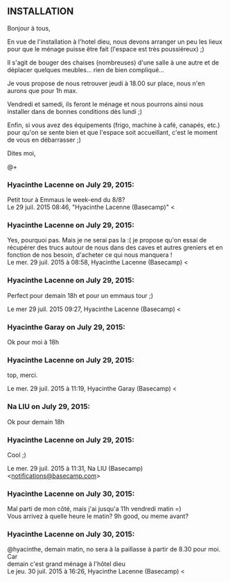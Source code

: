 ## INSTALLATION



Bonjour à tous,  
  
En vue de l'installation à l'hotel dieu, nous devons arranger un peu les lieux
pour que le ménage puisse être fait (l'espace est très poussiéreux) ;)  
  
Il s'agit de bouger des chaises (nombreuses) d'une salle à une autre et de
déplacer quelques meubles... rien de bien compliqué...  
  
Je vous propose de nous retrouver jeudi à 18.00 sur place, nous n'en aurons
que pour 1h max.  
  
Vendredi et samedi, ils feront le ménage et nous pourrons ainsi nous installer
dans de bonnes conditions dès lundi ;)  
  
Enfin, si vous avez des équipements (frigo, machine à café, canapés, etc.)
pour qu'on se sente bien et que l'espace soit accueillant, c'est le moment de
vous en débarrasser ;)  
  
Dites moi,  
  
@+



### **Hyacinthe Lacenne** on July 29, 2015:



Petit tour à Emmaus le week-end du 8/8?  
Le 29 juil. 2015 08:46, "Hyacinthe Lacenne (Basecamp)" &lt;



### **Hyacinthe Lacenne** on July 29, 2015:



Yes, pourquoi pas. Mais je ne serai pas la :( je propose qu'on essai de  
récupérer des trucs autour de nous dans des caves et autres greniers et en  
fonction de nos besoin, d'acheter ce qui nous manquera !  
Le mer. 29 juil. 2015 à 08:58, Hyacinthe Lacenne (Basecamp) &lt;



### **Hyacinthe Lacenne** on July 29, 2015:



Perfect pour demain 18h et pour un emmaus tour ;)  
  
Le mer 29 juil. 2015 09:27, Hyacinthe Lacenne (Basecamp) &lt;



### **Hyacinthe Garay** on July 29, 2015:



Ok pour moi à 18h



### **Hyacinthe Lacenne** on July 29, 2015:



top, merci.  
  
Le mer. 29 juil. 2015 à 11:19, Hyacinthe Garay (Basecamp) &lt;



### **Na LIU** on July 29, 2015:



Ok pour demain 18h



### **Hyacinthe Lacenne** on July 29, 2015:



Cool ;)  
  
Le mer. 29 juil. 2015 à 11:31, Na LIU (Basecamp)
&lt;[notifications@basecamp.com](mailto:notifications@basecamp.com)&gt;



### **Hyacinthe Lacenne** on July 30, 2015:



Mal parti de mon côté, mais j'ai jusqu'a 11h vendredi matin =)  
Vous arrivez à quelle heure le matin? 9h good, ou meme avant?



### **Hyacinthe Lacenne** on July 30, 2015:



@hyacinthe, demain matin, no sera à la paillasse à partir de 8.30 pour moi. Car  
demain c'est grand ménage à l'hôtel dieu  
Le jeu. 30 juil. 2015 à 16:26, Hyacinthe Lacenne (Basecamp) &lt;



